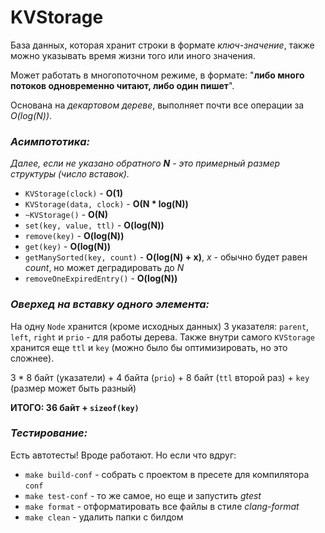 # KVStorage

База данных, которая хранит строки в формате *ключ-значение*, также можно указывать время жизни того или иного значения. 

Может работать в многопоточном режиме, в формате: "**либо много потоков одновременно читают, либо один пишет**".

Основана на *декартовом дереве*, выполняет почти все операции за *O(log(N))*.

### *Асимпототика:*
*Далее, если не указано обратного **N** - это примерный размер структуры (число вставок).*
- `KVStorage(clock)` - **O(1)**
- `KVStorage(data, clock)` - **O(N * log(N))**
- `~KVStorage()` - **O(N)**
- `set(key, value, ttl)` - **O(log(N))**
- `remove(key)` - **O(log(N))**
- `get(key)` - **O(log(N))**
- `getManySorted(key, count)` - **O(log(N) + x)**, *x* - обычно будет равен *count*, но может деградировать до *N*
- `removeOneExpiredEntry()` - **O(log(N))**

### *Оверхед на вставку одного элемента:*
На одну `Node` хранится (кроме исходных данных) 3 указателя: `parent`, `left`, `right` и `prio` - для работы дерева.
Также внутри самого `KVStorage` хранится еще `ttl` и `key` (можно было бы оптимизировать, но это сложнее).

3 * 8 байт (указатели) + 4 байта (`prio`) + 8 байт (`ttl` второй раз) + `key` (размер может быть разный)

**ИТОГО: 36 байт + `sizeof(key)`**

### *Тестирование:*
Есть автотесты! Вроде работают. Но если что вдруг:

- `make build-conf` - собрать с проектом в пресете для компилятора `conf` 
- `make test-conf` - то же самое, но еще и запустить *gtest*
- `make format` - отформатировать все файлы в стиле *clang-format*
- `make clean` - удалить папки с билдом
